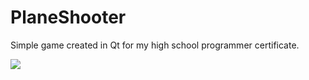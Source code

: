 # PlaneShooter
Simple game created in Qt for my high school programmer certificate.

![](http://i.imgur.com/k1ZTg8z.png)
